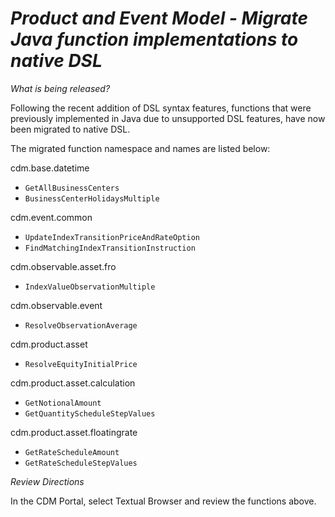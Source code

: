 # *Product and Event Model - Migrate Java function implementations to native DSL*

_What is being released?_

Following the recent addition of DSL syntax features, functions that were previously implemented in Java due to unsupported DSL features, have now been migrated to native DSL.

The migrated function namespace and names are listed below:

cdm.base.datetime
- `GetAllBusinessCenters`
- `BusinessCenterHolidaysMultiple`

cdm.event.common
- `UpdateIndexTransitionPriceAndRateOption`
- `FindMatchingIndexTransitionInstruction`

cdm.observable.asset.fro
- `IndexValueObservationMultiple`

cdm.observable.event
- `ResolveObservationAverage`

cdm.product.asset
- `ResolveEquityInitialPrice`

cdm.product.asset.calculation
- `GetNotionalAmount`
- `GetQuantityScheduleStepValues`

cdm.product.asset.floatingrate
- `GetRateScheduleAmount`
- `GetRateScheduleStepValues`

_Review Directions_

In the CDM Portal, select Textual Browser and review the functions above.
